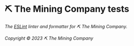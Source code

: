 # ⛏ The Mining Company tests

*The [ESLint](https://eslint.org) linter and formatter for ⛏ The Mining Company.*

*Copyright © 2023 ⛏ The Mining Company*
